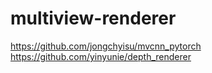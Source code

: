 # multiview-renderer

https://github.com/jongchyisu/mvcnn_pytorch
https://github.com/yinyunie/depth_renderer

